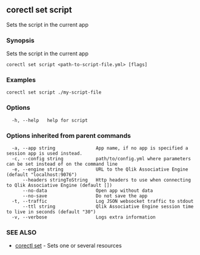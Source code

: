 ## corectl set script

Sets the script in the current app

### Synopsis

Sets the script in the current app

```
corectl set script <path-to-script-file.yml> [flags]
```

### Examples

```
corectl set script ./my-script-file
```

### Options

```
  -h, --help   help for script
```

### Options inherited from parent commands

```
  -a, --app string               App name, if no app is specified a session app is used instead.
  -c, --config string            path/to/config.yml where parameters can be set instead of on the command line
  -e, --engine string            URL to the Qlik Associative Engine (default "localhost:9076")
      --headers stringToString   Http headers to use when connecting to Qlik Associative Engine (default [])
      --no-data                  Open app without data
      --no-save                  Do not save the app
  -t, --traffic                  Log JSON websocket traffic to stdout
      --ttl string               Qlik Associative Engine session time to live in seconds (default "30")
  -v, --verbose                  Logs extra information
```

### SEE ALSO

* [corectl set](corectl_set.md)	 - Sets one or several resources

